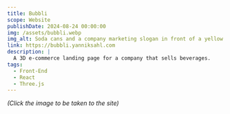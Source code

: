 ```yaml
---
title: Bubbli
scope: Website
publishDate: 2024-08-24 00:00:00
img: /assets/bubbli.webp
img_alt: Soda cans and a company marketing slogan in front of a yellow background.
link: https://bubbli.yanniksahl.com
description: |
  A 3D e-commerce landing page for a company that sells beverages.
tags:
  - Front-End
  - React
  - Three.js
---
```


_(Click the image to be taken to the site)_
